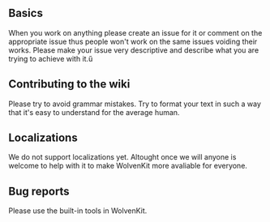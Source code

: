 ## Basics
When you work on anything please create an issue for it or comment on the appropriate issue thus people won't work on the same issues voiding their works.
Please make your issue very descriptive and describe what you are trying to achieve with it.ű

## Contributing to the wiki
Please try to avoid grammar mistakes. Try to format your text in such a way that it's easy to understand for the average human.

## Localizations
We do not support localizations yet. Altought once we will anyone is welcome to help with it to make WolvenKit more avaliable for everyone.

## Bug reports
Please use the built-in tools in WolvenKit.
